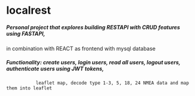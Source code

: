 # localrest
##### Personal project that explores building RESTAPI with CRUD features using FASTAPI,
in combination with REACT as frontend with mysql database
##### Functionality: create users, login users, read all users, logout users, authenticate users using JWT tokens,
               leaflet map, decode type 1-3, 5, 18, 24 NMEA data and map them into leaflet
